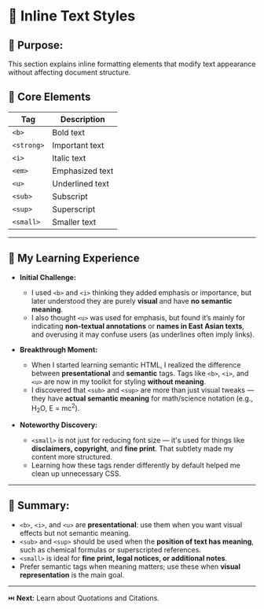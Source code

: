 # 🎨 Inline Text Styles

## 🎯 Purpose:

This section explains inline formatting elements that modify text appearance without affecting document structure.

## 📑 Core Elements

| **Tag**    | **Description** |
| ---------- | --------------- |
| `<b>`      | Bold text       |
| `<strong>` | Important text  |
| `<i>`      | Italic text     |
| `<em>`     | Emphasized text |
| `<u>`      | Underlined text |
| `<sub>`    | Subscript       |
| `<sup>`    | Superscript     |
| `<small>`  | Smaller text    |

---

## 🚀 My Learning Experience

- **Initial Challenge:**

  - I used `<b>` and `<i>` thinking they added emphasis or importance, but later understood they are purely **visual** and have **no semantic meaning**.
  - I also thought `<u>` was used for emphasis, but found it’s mainly for indicating **non-textual annotations** or **names in East Asian texts**, and overusing it may confuse users (as underlines often imply links).

- **Breakthrough Moment:**

  - When I started learning semantic HTML, I realized the difference between **presentational** and **semantic** tags. Tags like `<b>`, `<i>`, and `<u>` are now in my toolkit for styling **without meaning**.
  - I discovered that `<sub>` and `<sup>` are more than just visual tweaks — they have **actual semantic meaning** for math/science notation (e.g., H<sub>2</sub>O, E = mc<sup>2</sup>).

- **Noteworthy Discovery:**

  - `<small>` is not just for reducing font size — it's used for things like **disclaimers, copyright**, and **fine print**. That subtlety made my content more structured.
  - Learning how these tags render differently by default helped me clean up unnecessary CSS.

---

## 🔑 Summary:

- `<b>`, `<i>`, and `<u>` are **presentational**: use them when you want visual effects but not semantic meaning.
- `<sub>` and `<sup>` should be used when the **position of text has meaning**, such as chemical formulas or superscripted references.
- `<small>` is ideal for **fine print, legal notices, or additional notes**.
- Prefer semantic tags when meaning matters; use these when **visual representation** is the main goal.

---

⏭️ **Next:** Learn about Quotations and Citations.
